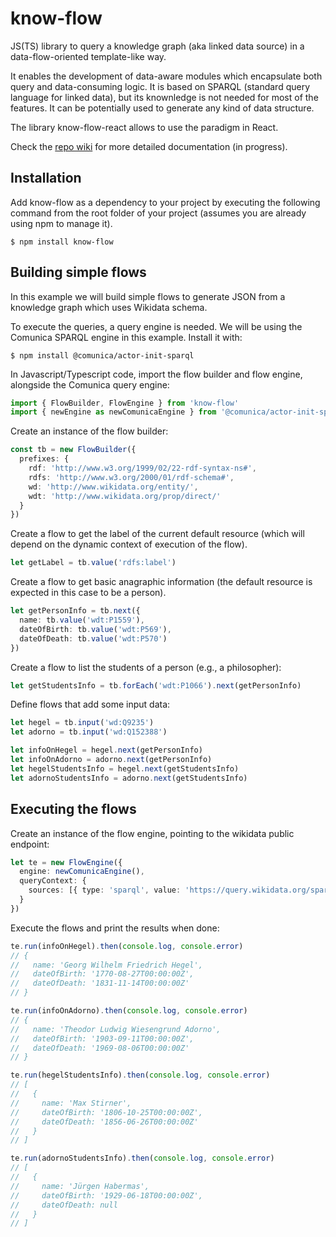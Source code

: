 # know-flow

JS(TS) library to query a knowledge graph (aka linked data source) in a data-flow-oriented
template-like way.

It enables the development of data-aware modules which encapsulate both query and data-consuming logic.
It is based on SPARQL (standard query language for linked data), but its knownledge is not needed for most of the features.
It can be potentially used to generate any kind of data structure.

The library know-flow-react allows to use the paradigm in React.

Check the [repo wiki](https://github.com/miguel76/know-flow/wiki) for more detailed documentation (in progress).

## Installation

Add know-flow as a dependency to your project by executing the following command from the root folder of your project (assumes you are already using npm to manage it).

```shell
$ npm install know-flow
```

## Building simple flows

In this example we will build simple flows to generate JSON from a knowledge graph which uses Wikidata schema.

To execute the queries, a query engine is needed. We will be using the Comunica SPARQL engine in this example. Install it with:

```shell
$ npm install @comunica/actor-init-sparql
```

In Javascript/Typescript code, import the flow builder and flow engine, alongside the Comunica query engine:

```ts
import { FlowBuilder, FlowEngine } from 'know-flow'
import { newEngine as newComunicaEngine } from '@comunica/actor-init-sparql'
```

Create an instance of the flow builder:

```ts
const tb = new FlowBuilder({
  prefixes: {
    rdf: 'http://www.w3.org/1999/02/22-rdf-syntax-ns#',
    rdfs: 'http://www.w3.org/2000/01/rdf-schema#',
    wd: 'http://www.wikidata.org/entity/',
    wdt: 'http://www.wikidata.org/prop/direct/'
  }
})
```

Create a flow to get the label of the current default resource (which will depend on the dynamic context of execution of the flow).

```ts
let getLabel = tb.value('rdfs:label')
```

Create a flow to get basic anagraphic information (the default resource is expected in this case to be a person).

```ts
let getPersonInfo = tb.next({
  name: tb.value('wdt:P1559'),
  dateOfBirth: tb.value('wdt:P569'),
  dateOfDeath: tb.value('wdt:P570')
})
```

Create a flow to list the students of a person (e.g., a philosopher):

```ts
let getStudentsInfo = tb.forEach('wdt:P1066').next(getPersonInfo)
```

Define flows that add some input data:

```ts
let hegel = tb.input('wd:Q9235')
let adorno = tb.input('wd:Q152388')

let infoOnHegel = hegel.next(getPersonInfo)
let infoOnAdorno = adorno.next(getPersonInfo)
let hegelStudentsInfo = hegel.next(getStudentsInfo)
let adornoStudentsInfo = adorno.next(getStudentsInfo)
```

## Executing the flows

Create an instance of the flow engine, pointing to the wikidata public endpoint:

```ts
let te = new FlowEngine({
  engine: newComunicaEngine(),
  queryContext: {
    sources: [{ type: 'sparql', value: 'https://query.wikidata.org/sparql' }]
  }
})
```

Execute the flows and print the results when done:

```ts
te.run(infoOnHegel).then(console.log, console.error)
// {
//   name: 'Georg Wilhelm Friedrich Hegel',
//   dateOfBirth: '1770-08-27T00:00:00Z',
//   dateOfDeath: '1831-11-14T00:00:00Z'
// }

te.run(infoOnAdorno).then(console.log, console.error)
// {
//   name: 'Theodor Ludwig Wiesengrund Adorno',
//   dateOfBirth: '1903-09-11T00:00:00Z',
//   dateOfDeath: '1969-08-06T00:00:00Z'
// }

te.run(hegelStudentsInfo).then(console.log, console.error)
// [
//   {
//     name: 'Max Stirner',
//     dateOfBirth: '1806-10-25T00:00:00Z',
//     dateOfDeath: '1856-06-26T00:00:00Z'
//   }
// ]

te.run(adornoStudentsInfo).then(console.log, console.error)
// [
//   {
//     name: 'Jürgen Habermas',
//     dateOfBirth: '1929-06-18T00:00:00Z',
//     dateOfDeath: null
//   }
// ]
```
